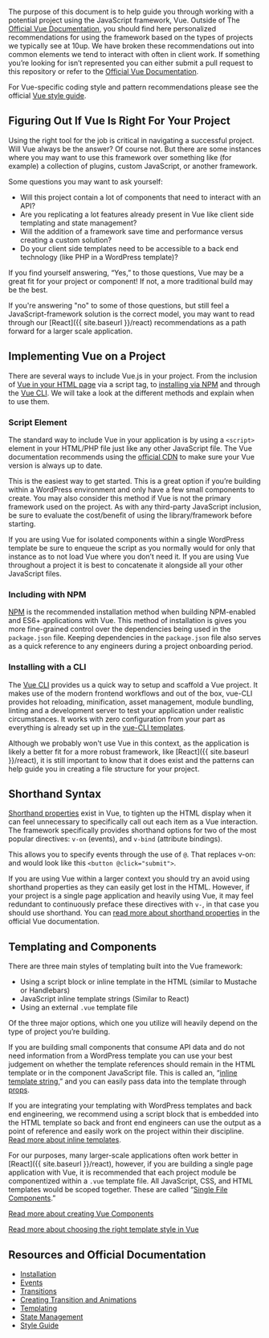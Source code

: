 The purpose of this document is to help guide you through working with a potential project using the JavaScript framework, Vue. Outside of The [Official Vue Documentation](https://vuejs.org/), you should find here personalized recommendations for using the framework based on the types of projects we typically see at 10up. We have broken these recommendations out into common elements we tend to interact with often in client work. If something you’re looking for isn’t represented you can either submit a pull request to this repository or refer to the [Official Vue Documentation](https://vuejs.org/v2/guide/).

For Vue-specific coding style and pattern recommendations please see the official [Vue style guide](https://vuejs.org/v2/style-guide/).

## Figuring Out If Vue Is Right For Your Project

Using the right tool for the job is critical in navigating a successful project. Will Vue always be the answer? Of course not. But there are some instances where you may want to use this framework over something like (for example) a collection of plugins, custom JavaScript, or another framework.

Some questions you may want to ask yourself:
* Will this project contain a lot of components that need to interact with an API?
* Are you replicating a lot features already present in Vue like client side templating and state management?
* Will the addition of a framework save time and performance versus creating a custom solution? 
* Do your client side templates need to be accessible to a back end technology (like PHP in a WordPress template)?

If you find yourself answering, “Yes,” to those questions, Vue may be a great fit for your project or component! If not, a more traditional build may be the best.

If you're answering "no" to some of those questions, but still feel a JavaScript-framework solution is the correct model, you may want to read through our [React]({{ site.baseurl }}/react) recommendations as a path forward for a larger scale application. 

## Implementing Vue on a Project

There are several ways to include Vue.js in your project. From the inclusion of [Vue in your HTML page](https://vuejs.org/v2/guide/installation.html#CDN) via a script tag, to [installing via NPM](https://vuejs.org/v2/guide/installation.html#NPM) and through the [Vue CLI](https://vuejs.org/v2/guide/installation.html#CLI). We will take a look at the different methods and explain when to use them.

### Script Element
The standard way to include Vue in your application is by using a `<script>` element in your HTML/PHP file just like any other JavaScript file. The Vue documentation recommends using the [official CDN](https://vuejs.org/v2/guide/installation.html#CDN) to make sure your Vue version is always up to date. 

This is the easiest way to get started. This is a great option if you’re building within a WordPress environment and only have a few small components to create. You may also consider this method if Vue is not the primary framework used on the project. As with any third-party JavaScript inclusion, be sure to evaluate the cost/benefit of using the library/framework before starting.

If you are using Vue for isolated components within a single WordPress template be sure to enqueue the script as you normally would for only that instance as to not load Vue where you don’t need it. If you are using Vue throughout a project it is best to concatenate it alongside all your other JavaScript files.

### Including with NPM

[NPM](https://vuejs.org/v2/guide/installation.html#NPM) is the recommended installation method when building NPM-enabled  and ES6+ applications with Vue. This method of installation is gives you more fine-grained control over the dependencies being used in the `package.json` file. Keeping dependencies in the `package.json` file also serves as a quick reference to any engineers during a project onboarding period.

### Installing with a CLI

The [Vue CLI](https://vuejs.org/v2/guide/installation.html#CLI) provides us a quick way to setup and scaffold a Vue project. It makes use of the modern frontend workflows and out of the box, vue-CLI provides hot reloading, minification, asset management, module bundling, linting and a development server to test your application under realistic circumstances. It works with zero configuration from your part as everything is already set up in the [vue-CLI templates](https://github.com/vuejs-templates/). 

Although we probably won't use Vue in this context, as the application is likely a better fit for a more robust framework, like [React]({{ site.baseurl }}/react), it is still important to know that it does exist and the patterns can help guide you in creating a file structure for your project.

## Shorthand Syntax

[Shorthand properties](https://vuejs.org/v2/guide/syntax.html#Shorthands) exist in Vue, to tighten up the HTML display when it can feel unnecessary to specifically call out each item as a Vue interaction. The framework specifically provides shorthand options for two of the most popular directives: `v-on` (events), and `v-bind` (attribute bindings).

This allows you to specify events through the use of `@`. That replaces v-on: and would look like this `<button @click="submit">`. 

If you are using Vue within a larger context you should try an avoid using shorthand properties as they can easily get lost in the HTML. However, if your project is a single page application and heavily using Vue, it may feel redundant to continuously preface these directives with `v-`, in that case you should use shorthand. You can [read more about shorthand properties](https://vuejs.org/v2/guide/syntax.html#Shorthands) in the official Vue documentation.

## Templating and Components
There are three main styles of templating built into the Vue framework:

* Using a script block or inline template in the HTML (similar to Mustache or Handlebars)
* JavaScript inline template strings (Similar to React)
* Using an external `.vue` template file

Of the three major options, which one you utilize will heavily depend on the type of project you’re building.

If you are building small components that consume API data and do not need information from a WordPress template you can use your best judgement on whether the template references should remain in the HTML template or in the component JavaScript file. This is called an, “[inline template string](https://vuejs.org/v2/guide/components.html#Passing-Data-with-Props),” and you can easily pass data into the template through [props](https://vuejs.org/v2/guide/components.html#Props).

If you are integrating your templating with WordPress templates and back end engineering, we recommend using a script block that is embedded into the HTML template so back and front end engineers can use the output as a point of reference and easily work on the project within their discipline. [Read more about inline templates](https://vuejs.org/v2/guide/components.html#Inline-Templates).

For our purposes, many larger-scale applications often work better in [React]({{ site.baseurl }}/react), however, if you are building a single page application with Vue, it is recommended that each project module be componentized within a `.vue` template file. All JavaScript, CSS, and HTML templates would be scoped together. These are called “[Single File Components](https://vuejs.org/v2/guide/single-file-components.html).”

[Read more about creating Vue Components](https://vuejs.org/v2/guide/components.html)

[Read more about choosing the right template style in Vue](https://sebastiandedeyne.com/posts/2016/dealing-with-templates-in-vue-20)

## Resources and Official Documentation

* [Installation](https://vuejs.org/v2/guide/installation.html)
* [Events](https://vuejs.org/v2/guide/events.html)
* [Transitions](https://vuejs.org/v2/guide/transitions.html)
* [Creating Transition and Animations](https://css-tricks.com/creating-vue-js-transitions-animations/)
* [Templating](https://vuejs.org/v2/guide/syntax.html)
* [State Management](https://vuejs.org/v2/guide/state-management.html)
* [Style Guide](https://vuejs.org/v2/style-guide/)

